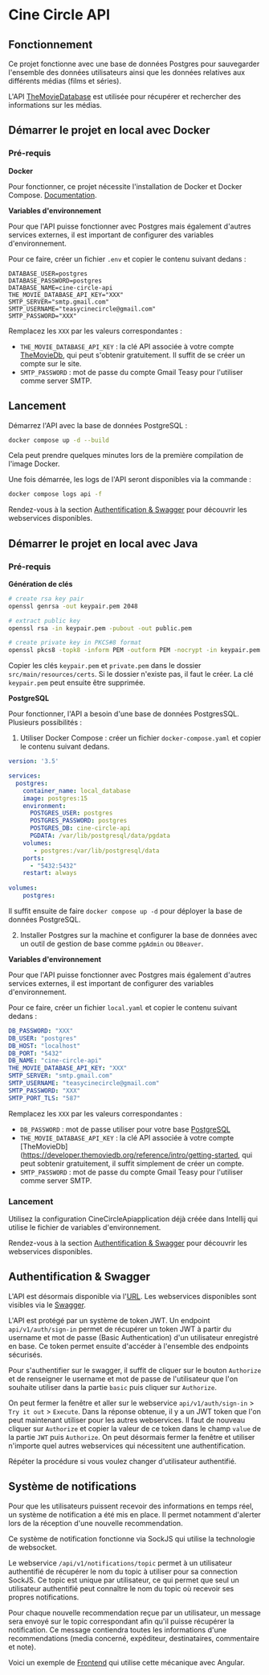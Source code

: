 # Cine Circle API

## Fonctionnement

Ce projet fonctionne avec une base de données Postgres pour sauvegarder l'ensemble des données utilisateurs ainsi que les données relatives aux différents médias (films et séries).

L'API [TheMovieDatabase](https://developer.themoviedb.org/reference/intro/getting-started) est utilisée pour récupérer et rechercher des informations sur les médias.

## Démarrer le projet en local avec Docker

### Pré-requis 

**Docker**

Pour fonctionner, ce projet nécessite l'installation de Docker et Docker Compose. [Documentation](https://docs.docker.com/engine/install/).

**Variables d'environnement**

Pour que l'API puisse fonctionner avec Postgres mais également d'autres services externes, il est important de configurer des variables d'environnement.

Pour ce faire, créer un fichier ``.env`` et copier le contenu suivant dedans :
```dotenv
DATABASE_USER=postgres
DATABASE_PASSWORD=postgres
DATABASE_NAME=cine-circle-api
THE_MOVIE_DATABASE_API_KEY="XXX"
SMTP_SERVER="smtp.gmail.com"
SMTP_USERNAME="teasycinecircle@gmail.com"
SMTP_PASSWORD="XXX"
```

Remplacez les `XXX` par les valeurs correspondantes :
- `THE_MOVIE_DATABASE_API_KEY` : la clé API associée à votre compte [TheMovieDb](https://developer.themoviedb.org/reference/intro/getting-started), qui peut s'obtenir gratuitement. 
Il suffit de se créer un compte sur le site.
- `SMTP_PASSWORD` : mot de passe du compte Gmail Teasy pour l'utiliser comme server SMTP.

## Lancement

Démarrez l'API avec la base de données PostgreSQL :
```bash
docker compose up -d --build
```

Cela peut prendre quelques minutes lors de la première compilation de l'image Docker.

Une fois démarrée, les logs de l'API seront disponibles via la commande :
```bash
docker compose logs api -f
```

Rendez-vous à la section [Authentification & Swagger](#authentification--swagger) pour découvrir les webservices disponibles.

## Démarrer le projet en local avec Java

### Pré-requis

**Génération de clés**

```bash
# create rsa key pair
openssl genrsa -out keypair.pem 2048

# extract public key
openssl rsa -in keypair.pem -pubout -out public.pem

# create private key in PKCS#8 format
openssl pkcs8 -topk8 -inform PEM -outform PEM -nocrypt -in keypair.pem -out private.pem
```

Copier les clés `keypair.pem` et `private.pem` dans le dossier `src/main/resources/certs`. Si le dossier n'existe pas, il faut le créer.
La clé `keypair.pem` peut ensuite être supprimée.

**PostgreSQL**

Pour fonctionner, l'API a besoin d'une base de données PostgresSQL.
Plusieurs possibilités :
1. Utiliser Docker Compose : créer un fichier `docker-compose.yaml` et copier le contenu suivant dedans.
```yaml
version: '3.5'

services:
  postgres:
    container_name: local_database
    image: postgres:15
    environment:
      POSTGRES_USER: postgres
      POSTGRES_PASSWORD: postgres
      POSTGRES_DB: cine-circle-api
      PGDATA: /var/lib/postgresql/data/pgdata
    volumes:
       - postgres:/var/lib/postgresql/data
    ports:
      - "5432:5432"
    restart: always
    
volumes:
    postgres:
```
Il suffit ensuite de faire `docker compose up -d` pour déployer la base de données PostgreSQL.

2. Installer Postgres sur la machine et configurer la base de données avec un outil de gestion de base comme `pgAdmin` ou `DBeaver`.

**Variables d'environnement**

Pour que l'API puisse fonctionner avec Postgres mais également d'autres services externes, il est important de configurer des variables d'environnement.

Pour ce faire, créer un fichier ``local.yaml`` et copier le contenu suivant dedans :
```yaml
DB_PASSWORD: "XXX"
DB_USER: "postgres"
DB_HOST: "localhost"
DB_PORT: "5432"
DB_NAME: "cine-circle-api"
THE_MOVIE_DATABASE_API_KEY: "XXX"
SMTP_SERVER: "smtp.gmail.com"
SMTP_USERNAME: "teasycinecircle@gmail.com"
SMTP_PASSWORD: "XXX"
SMTP_PORT_TLS: "587"
```

Remplacez les `XXX` par les valeurs correspondantes :
- `DB_PASSWORD` : mot de passe utiliser pour votre base [PostgreSQL](#postgresql)
- `THE_MOVIE_DATABASE_API_KEY` : la clé API associée à votre compte [TheMovieDb](https://developer.themoviedb.org/reference/intro/getting-started, qui peut sobtenir gratuitement, il suffit simplement de créer un compte.
- `SMTP_PASSWORD` : mot de passe du compte Gmail Teasy pour l'utiliser comme server SMTP.

### Lancement

Utilisez la configuration CineCircleApiapplication déjà créée dans Intellij qui utilise le fichier de variables d'environnement.

Rendez-vous à la section [Authentification & Swagger](#authentification--swagger) pour découvrir les webservices disponibles.

## Authentification & Swagger

L'API est désormais disponible via l'[URL](http://localhost:8080).
Les webservices disponibles sont visibles via le [Swagger](http://localhost:8080/swagger-ui/index.html).

L'API est protégé par un système de token JWT. Un endpoint ``api/v1/auth/sign-in`` permet de récupérer un token JWT à partir du username et mot de passe (Basic Authentication) d'un utilisateur enregistré en base.
Ce token permet ensuite d'accéder à l'ensemble des endpoints sécurisés.

Pour s'authentifier sur le swagger, il suffit de cliquer sur le bouton ``Authorize`` et de renseigner le username et 
mot de passe de l'utilisateur que l'on souhaite utiliser dans la partie `basic` puis cliquer sur `Authorize`.

On peut fermer la fenêtre et aller sur le webservice ``api/v1/auth/sign-in`` > `Try it out` > `Execute`.
Dans la réponse obtenue, il y a un JWT token que l'on peut maintenant utiliser pour les autres webservices.
Il faut de nouveau cliquer sur ``Authorize`` et copier la valeur de ce token dans le champ `value` de la partie `JWT` puis `Authorize`.
On peut désormais fermer la fenêtre et utiliser n'importe quel autres webservices qui nécessitent une authentification.

Répéter la procédure si vous voulez changer d'utilisateur authentifié.

## Système de notifications

Pour que les utilisateurs puissent recevoir des informations en temps réel, un système de notification a été mis en place.
Il permet notamment d'alerter lors de la réception d'une nouvelle recommendation.

Ce système de notification fonctionne via SockJS qui utilise la technologie de websocket.

Le webservice ``/api/v1/notifications/topic`` permet à un utilisateur authentifié de récupérer le nom du topic à utiliser pour sa connection SockJS.
Ce topic est unique par utilisateur, ce qui permet que seul un utilisateur authentifié peut connaître le nom du topic où recevoir ses propres notifications.

Pour chaque nouvelle recommendation reçue par un utilisateur, un message sera envoyé sur le topic correspondant afin qu'il puisse récupérer la notification.
Ce message contiendra toutes les informations d'une recommendations (media concerné, expéditeur, destinataires, commentaire et note).

Voici un exemple de [Frontend](https://github.com/SLFullStackers/SpringAngularWebSocket/blob/master/websocket-frontend/src/app/message.service.ts) qui utilise cette mécanique avec Angular.
